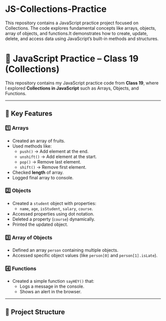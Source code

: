 # JS-Collections-Practice
This repository contains a JavaScript practice project focused on Collections. The code explores fundamental concepts like arrays, objects, array of objects, and functions.It demonstrates how to create, update, delete, and access data using JavaScript’s built-in methods and structures.
# 🚀 JavaScript Practice – Class 19 (Collections)

This repository contains my JavaScript practice code from **Class 19**, where I explored **Collections in JavaScript** such as Arrays, Objects, and Functions.  

---

## 🔑 Key Features

### 1️⃣ Arrays
- Created an array of fruits.
- Used methods like:
  - `push()` → Add element at the end.
  - `unshift()` → Add element at the start.
  - `pop()` → Remove last element.
  - `shift()` → Remove first element.
- Checked **length** of array.
- Logged final array to console.

### 2️⃣ Objects
- Created a `student` object with properties:
  - `name`, `age`, `isStudent`, `salary`, `course`.
- Accessed properties using dot notation.
- Deleted a property (`course`) dynamically.
- Printed the updated object.

### 3️⃣ Array of Objects
- Defined an array `person` containing multiple objects.
- Accessed specific object values (like `person[0]` and `person[1].isLate`).

### 4️⃣ Functions
- Created a simple function `sayHEY()` that:
  - Logs a message in the console.
  - Shows an alert in the browser.

---

## 📂 Project Structure
